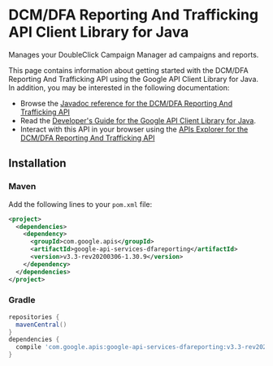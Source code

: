 # DCM/DFA Reporting And Trafficking API Client Library for Java

Manages your DoubleClick Campaign Manager ad campaigns and reports.

This page contains information about getting started with the DCM/DFA Reporting And Trafficking API
using the Google API Client Library for Java. In addition, you may be interested
in the following documentation:

* Browse the [Javadoc reference for the DCM/DFA Reporting And Trafficking API][javadoc]
* Read the [Developer's Guide for the Google API Client Library for Java][google-api-client].
* Interact with this API in your browser using the [APIs Explorer for the DCM/DFA Reporting And Trafficking API][api-explorer]

## Installation

### Maven

Add the following lines to your `pom.xml` file:

```xml
<project>
  <dependencies>
    <dependency>
      <groupId>com.google.apis</groupId>
      <artifactId>google-api-services-dfareporting</artifactId>
      <version>v3.3-rev20200306-1.30.9</version>
    </dependency>
  </dependencies>
</project>
```

### Gradle

```gradle
repositories {
  mavenCentral()
}
dependencies {
  compile 'com.google.apis:google-api-services-dfareporting:v3.3-rev20200306-1.30.9'
}
```

[javadoc]: https://googleapis.dev/java/google-api-services-dfareporting/latest/index.html
[google-api-client]: https://github.com/googleapis/google-api-java-client/
[api-explorer]: https://developers.google.com/apis-explorer/#p/dfareporting/v1/
